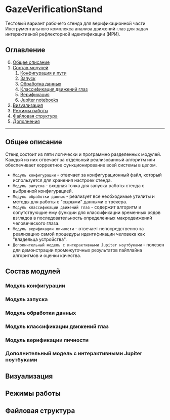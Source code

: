 # GazeVerificationStand

Тестовый вариант рабочего стенда для верификационной части Инструментального комплекса анализа движений глаз для задач интерактивной рефлекторной идентификации (ИРИ).

## Оглавление

0. [Общее описание](#Общее-описание)
1. [Состав модулей](#Состав-модулей)
    1. [Конфигурация и пути](#Конфигурация)
    2. [Запуск](#Запуск)
    3. [Обработка данных](#Обработка)
    4. [Классификация движений глаз](#Классификация-движений)
    5. [Верификация](#Верификация)
    6. [Jupiter notebooks](#Jupiter-notebooks)
2. [Визуализация](#Визуализация)
3. [Режимы работы](#Режимы-работы)
4. [Файловая структура](#Файловая-структура)
5. [Дополнения](#Дополнения)
  ____
  
## Общее описание

Стенд состоит из пяти логически и программно разделенных модулей. Каждый из них отвечает за отдельный реализованный алгоритм или обеспечивает корректное функционирование всей системы в целом.
* `Модуль конфигурации` - отвечает за конфигурационный файл, который используется для хранения настроек стенда.
* `Модуль запуска` - входная точка для запуска работы стенда с выбранной конфигурацией.
* `Модуль обработки данных` - реализует все необходимые утилиты и методы для работы с "сырыми" данными с трекера.
* `Модуль классификации движений глаз` - содержит алгоритм и сопутствующие ему функции для классификации временных рядов взглядов в последовательность определенных макродвижений человеческого глаза.
* `Модуль верификации личности` - отвечает непосредственно за реализацию самой процедуры идентификации человека как "владельца устройства".
* `Дополнительный модель с интерактивными Jupiter ноутбуками` - полезен для демонстрации промежуточных результатов пайплайна алгоритмов и оценки качества.

## Состав модулей

### Модуль конфигурации


### Модуль запуска


### Модуль обработки данных


### Модуль классификации движений глаз


### Модуль верификации личности


### Дополнительный модель с интерактивными Jupiter ноутбуками


## Визуализация


## Режимы работы


## Файловая структура
